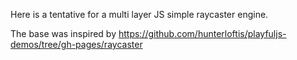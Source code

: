 Here is a tentative for a multi layer JS simple raycaster engine.

The base was inspired by 
https://github.com/hunterloftis/playfuljs-demos/tree/gh-pages/raycaster